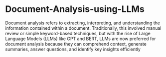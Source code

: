 # Document-Analysis-using-LLMs

Document analysis refers to extracting, interpreting, and understanding the information contained within a document. Traditionally, this involved manual review or simple keyword-based techniques, but with the rise of Large Language Models (LLMs) like GPT and BERT, LLMs are now preferred for document analysis because they can comprehend context, generate summaries, answer questions, and identify key insights efficiently
